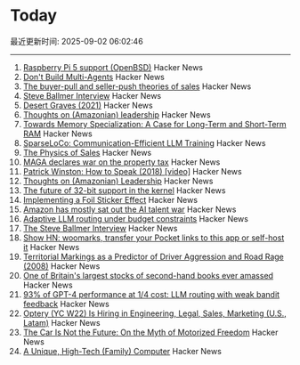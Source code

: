 # Today

最近更新时间: 2025-09-02 06:02:46

--- 
1. [Raspberry Pi 5 support (OpenBSD)](https://marc.info/?l=openbsd-cvs&m=175675287220070&w=2) Hacker News
2. [Don't Build Multi-Agents](https://cognition.ai/blog/dont-build-multi-agents) Hacker News
3. [The buyer-pull and seller-push theories of sales](https://howtogrow.substack.com/p/the-physics-of-sales) Hacker News
4. [Steve Ballmer Interview](https://www.acquired.fm/episodes/the-steve-ballmer-interview) Hacker News
5. [Desert Graves (2021)](https://www.desertmountaineer.com/2021/08/06/graves/) Hacker News
6. [Thoughts on (Amazonian) leadership](https://www.daemonology.net/blog/2025-09-01-Thoughts-on-Amazonian-Leadership.html) Hacker News
7. [Towards Memory Specialization: A Case for Long-Term and Short-Term RAM](https://arxiv.org/abs/2508.02992) Hacker News
8. [SparseLoCo: Communication-Efficient LLM Training](https://arxiv.org/abs/2508.15706) Hacker News
9. [The Physics of Sales](https://howtogrow.substack.com/p/the-physics-of-sales) Hacker News
10. [MAGA declares war on the property tax](https://www.urbanproxima.com/p/maga-declares-war-on-the-property) Hacker News
11. [Patrick Winston: How to Speak (2018) [video]](https://www.youtube.com/watch?v=Unzc731iCUY) Hacker News
12. [Thoughts on (Amazonian) Leadership](https://www.daemonology.net/blog/2025-09-01-Thoughts-on-Amazonian-Leadership.html) Hacker News
13. [The future of 32-bit support in the kernel](https://lwn.net/SubscriberLink/1035727/4837b0d3dccf1cbb/) Hacker News
14. [Implementing a Foil Sticker Effect](https://www.4rknova.com/blog/2025/08/30/foil-sticker) Hacker News
15. [Amazon has mostly sat out the AI talent war](https://www.businessinsider.com/amazon-ai-talent-wars-internal-document-2025-8) Hacker News
16. [Adaptive LLM routing under budget constraints](https://arxiv.org/abs/2508.21141) Hacker News
17. [The Steve Ballmer Interview](https://www.acquired.fm/episodes/the-steve-ballmer-interview) Hacker News
18. [Show HN: woomarks, transfer your Pocket links to this app or self-host it](https://woomarks.com) Hacker News
19. [Territorial Markings as a Predictor of Driver Aggression and Road Rage (2008)](https://onlinelibrary.wiley.com/doi/abs/10.1111/j.1559-1816.2008.00364.x?prevSearch=allfield%3A%28szlemko%29) Hacker News
20. [One of Britain's largest stocks of second-hand books ever amassed](https://www.worldofinteriors.com/story/richard-axe-second-hand-books-yorkshire) Hacker News
21. [93% of GPT-4 performance at 1/4 cost: LLM routing with weak bandit feedback](https://arxiv.org/abs/2508.21141) Hacker News
22. [Optery (YC W22) Is Hiring in Engineering, Legal, Sales, Marketing (U.S., Latam)](https://www.optery.com/careers/) Hacker News
23. [The Car Is Not the Future: On the Myth of Motorized Freedom](https://blog.scaramuzza.me/articles/the_car_is_not_the_future.html) Hacker News
24. [A Unique, High-Tech (Family) Computer](https://nicole.express/2025/a-computer-in-your-home.html) Hacker News
